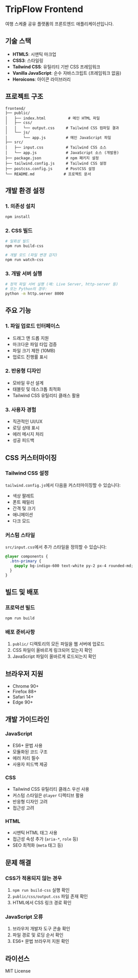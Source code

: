 # TripFlow Frontend

여행 스케줄 공유 플랫폼의 프론트엔드 애플리케이션입니다.

## 기술 스택

- **HTML5**: 시맨틱 마크업
- **CSS3**: 스타일링
- **Tailwind CSS**: 유틸리티 기반 CSS 프레임워크
- **Vanilla JavaScript**: 순수 자바스크립트 (프레임워크 없음)
- **Heroicons**: 아이콘 라이브러리

## 프로젝트 구조

```
frontend/
├── public/
│   ├── index.html          # 메인 HTML 파일
│   ├── css/
│   │   └── output.css     # Tailwind CSS 컴파일 결과
│   └── js/
│       └── app.js         # 메인 JavaScript 파일
├── src/
│   ├── input.css          # Tailwind CSS 소스
│   └── app.js             # JavaScript 소스 (개발용)
├── package.json           # npm 패키지 설정
├── tailwind.config.js     # Tailwind CSS 설정
├── postcss.config.js      # PostCSS 설정
└── README.md             # 프로젝트 문서
```

## 개발 환경 설정

### 1. 의존성 설치

```bash
npm install
```

### 2. CSS 빌드

```bash
# 일회성 빌드
npm run build-css

# 개발 모드 (파일 변경 감지)
npm run watch-css
```

### 3. 개발 서버 실행

```bash
# 정적 파일 서버 실행 (예: Live Server, http-server 등)
# 또는 Python의 경우:
python -m http.server 8000
```

## 주요 기능

### 1. 파일 업로드 인터페이스
- 드래그 앤 드롭 지원
- 마크다운 파일 타입 검증
- 파일 크기 제한 (10MB)
- 업로드 진행률 표시

### 2. 반응형 디자인
- 모바일 우선 설계
- 태블릿 및 데스크톱 최적화
- Tailwind CSS 유틸리티 클래스 활용

### 3. 사용자 경험
- 직관적인 UI/UX
- 로딩 상태 표시
- 에러 메시지 처리
- 성공 피드백

## CSS 커스터마이징

### Tailwind CSS 설정
`tailwind.config.js`에서 다음을 커스터마이징할 수 있습니다:

- 색상 팔레트
- 폰트 패밀리
- 간격 및 크기
- 애니메이션
- 다크 모드

### 커스텀 스타일
`src/input.css`에서 추가 스타일을 정의할 수 있습니다:

```css
@layer components {
  .btn-primary {
    @apply bg-indigo-600 text-white py-2 px-4 rounded-md;
  }
}
```

## 빌드 및 배포

### 프로덕션 빌드
```bash
npm run build
```

### 배포 준비사항
1. `public/` 디렉토리의 모든 파일을 웹 서버에 업로드
2. CSS 파일이 올바르게 링크되어 있는지 확인
3. JavaScript 파일이 올바르게 로드되는지 확인

## 브라우저 지원

- Chrome 90+
- Firefox 88+
- Safari 14+
- Edge 90+

## 개발 가이드라인

### JavaScript
- ES6+ 문법 사용
- 모듈화된 코드 구조
- 에러 처리 필수
- 사용자 피드백 제공

### CSS
- Tailwind CSS 유틸리티 클래스 우선 사용
- 커스텀 스타일은 `@layer` 디렉티브 활용
- 반응형 디자인 고려
- 접근성 고려

### HTML
- 시맨틱 HTML 태그 사용
- 접근성 속성 추가 (`aria-*`, `role` 등)
- SEO 최적화 (`meta` 태그 등)

## 문제 해결

### CSS가 적용되지 않는 경우
1. `npm run build-css` 실행 확인
2. `public/css/output.css` 파일 존재 확인
3. HTML에서 CSS 링크 경로 확인

### JavaScript 오류
1. 브라우저 개발자 도구 콘솔 확인
2. 파일 경로 및 로딩 순서 확인
3. ES6+ 문법 브라우저 지원 확인

## 라이선스

MIT License
